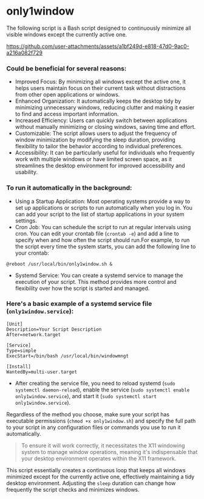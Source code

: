 # only1window

The following script is a Bash script designed to continuously minimize all visible windows except the currently active one.

https://github.com/user-attachments/assets/a1bf249d-e818-47d0-9ac0-a216a082f729

### Could be beneficial for several reasons:

- Improved Focus: By minimizing all windows except the active one, it helps users maintain focus on their current task without distractions from other open applications or windows.
- Enhanced Organization: It automatically keeps the desktop tidy by minimizing unnecessary windows, reducing clutter and making it easier to find and access important information.
- Increased Efficiency: Users can quickly switch between applications without manually minimizing or closing windows, saving time and effort.
- Customizable: The script allows users to adjust the frequency of window minimization by modifying the sleep duration, providing flexibility to tailor the behavior according to individual preferences.
- Accessibility: It can be particularly useful for individuals who frequently work with multiple windows or have limited screen space, as it streamlines the desktop environment for improved accessibility and usability.

### To run it automatically in the background:

- Using a Startup Application: Most operating systems provide a way to set up applications or scripts to run automatically when you log in. You can add your script to the list of startup applications in your system settings.
- Cron Job: You can schedule the script to run at regular intervals using cron. You can edit your crontab file (`crontab -e`) and add a line to specify when and how often the script should run.For example, to run the script every time the system starts, you can add the following line to your crontab:

```
@reboot /usr/local/bin/only1window.sh &
```

-  Systemd Service: You can create a systemd service to manage the execution of your script. This method provides more control and flexibility over how the script is started and managed.

### Here's a basic example of a systemd service file (`only1window.service`):

```
[Unit]
Description=Your Script Description
After=network.target

[Service]
Type=simple 
ExecStart=/bin/bash /usr/local/bin/windowmngt

[Install]
WantedBy=multi-user.target
```

- After creating the service file, you need to reload systemd (`sudo systemctl daemon-reload`), enable the service (`sudo systemctl enable only1window.service`), and start it (`sudo systemctl start only1window.service`).

Regardless of the method you choose, make sure your script has executable permissions (`chmod +x only1window.sh`) and specify the full path to your script in any configuration files or commands you use to run it automatically.

> To ensure it will work correctly, it necessitates the X11 windowing system to manage window operations, meaning it's indispensable that your desktop environment operates within the X11 framework.

This script essentially creates a continuous loop that keeps all windows minimized except for the currently active one, effectively maintaining a tidy desktop environment. Adjusting the `sleep` duration can change how frequently the script checks and minimizes windows.
